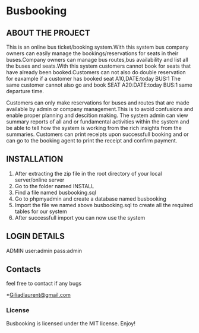 # Busbooking

## ABOUT THE PROJECT
 
This is an online bus ticket/booking system.With this system bus company owners can easily manage the bookings/reservations for seats in their buses.Company owners can manage bus routes,bus availability and list all the buses and seats.With this system customers cannot book for seats that have already been booked.Customers can not also do double reservation for eaxample if a customer has booked seat A10,DATE:today BUS:1 The same customer cannot also go and book SEAT A20:DATE:today BUS:1 same departure time.

Customers can only make reservations for buses and routes that are made available by admin or company management.This is to avoid confusions and enable proper planning and descition making.
The system admin can view summary reports of all and or fundamental activities within the system and be able to tell how the system is working from the rich insights from the summaries.
Customers can print receipts upon successfull booking and or can go to the booking agent to print the receipt and confirm payment.

 ## INSTALLATION
 
1. After extracting the zip file in the root directory of your local server/online server
2. Go to the folder named INSTALL
3. Find a file named busbooking.sql
4. Go to phpmyadmin and create a database named busbooking
5. Import the file we named above busbooking.sql to create all the required tables for our system
6. After successfull import you can now use the system

## LOGIN DETAILS
 
ADMIN
user:admin
pass:admin

## Contacts
feel free to contact if any bugs

*Giliadlaurent@gmail.com

### License

Busbooking is licensed under the MIT license. Enjoy!
